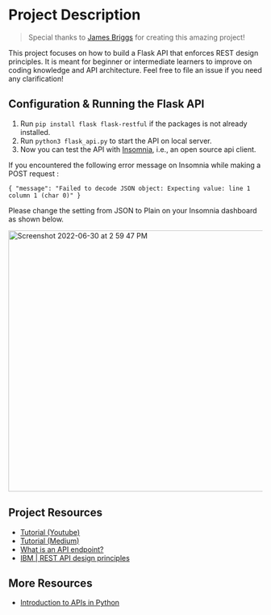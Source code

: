 # Project Description

> Special thanks to [James Briggs](https://www.youtube.com/watch?v=MF75aNH3Gjs) for creating this amazing project!

This project focuses on how to build a Flask API that enforces REST design principles. It is meant for beginner or intermediate learners to improve on coding knowledge and API architecture. Feel free to file an issue if you need any clarification!  

## Configuration & Running the Flask API 
1. Run ```pip install flask flask-restful``` if the packages is not already installed.
2. Run ```python3 flask_api.py``` to start the API on local server.
3. Now you can test the API with [Insomnia](https://insomnia.rest/download), i.e., an open source api client.

If you encountered the following error message on Insomnia while making a POST request :

```{ "message": "Failed to decode JSON object: Expecting value: line 1 column 1 (char 0)" }```

Please change the setting from JSON to Plain on your Insomnia dashboard as shown below.

<img width="517" alt="Screenshot 2022-06-30 at 2 59 47 PM" src="https://user-images.githubusercontent.com/79074359/176613130-7d6f16ef-688a-43ec-b891-1d5d4f62db69.png">

## Project Resources
- [Tutorial (Youtube)](https://www.youtube.com/watch?v=MF75aNH3Gjs)
- [Tutorial (Medium)](https://towardsdatascience.com/the-right-way-to-build-an-api-with-python-cd08ab285f8f)
- [What is an API endpoint?](https://rapidapi.com/blog/api-glossary/endpoint/)
- [IBM | REST API design principles](https://www.ibm.com/sg-en/cloud/learn/rest-apis)

## More Resources
- [Introduction to APIs in Python](https://www.youtube.com/watch?v=g_yMowQikOE)
